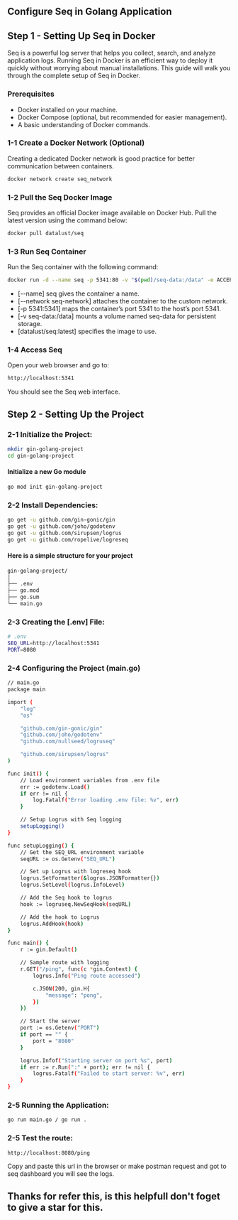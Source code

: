 ## Configure Seq in Golang Application

## Step 1 - Setting Up Seq in Docker

Seq is a powerful log server that helps you collect, search, and analyze application logs. Running Seq in Docker is an efficient way to deploy it quickly without worrying about manual installations. This guide will walk you through the complete setup of Seq in Docker.

### Prerequisites

- Docker installed on your machine.
- Docker Compose (optional, but recommended for easier management).
- A basic understanding of Docker commands.

### 1-1 Create a Docker Network (Optional)

Creating a dedicated Docker network is good practice for better communication between containers.

```bash
docker network create seq_network
```

### 1-2 Pull the Seq Docker Image

Seq provides an official Docker image available on Docker Hub. Pull the latest version using the command below:

```bash
docker pull datalust/seq
```

### 1-3 Run Seq Container

Run the Seq container with the following command:

```bash
docker run -d --name seq -p 5341:80 -v "$(pwd)/seq-data:/data" -e ACCEPT_EULA=Y datalust/seq:latest
```

- [--name] seq gives the container a name.
- [--network seq-network] attaches the container to the custom network.
- [-p 5341:5341] maps the container’s port 5341 to the host’s port 5341.
- [-v seq-data:/data] mounts a volume named seq-data for persistent storage.
- [datalust/seq:latest] specifies the image to use.

### 1-4 Access Seq

Open your web browser and go to:
```bash
http://localhost:5341
```

You should see the Seq web interface.

## Step 2 - Setting Up the Project

### 2-1 Initialize the Project:

```bash
mkdir gin-golang-project
cd gin-golang-project
```
#### Initialize a new Go module

```bash
go mod init gin-golang-project
```

### 2-2 Install Dependencies:

```bash
go get -u github.com/gin-gonic/gin
go get -u github.com/joho/godotenv
go get -u github.com/sirupsen/logrus
go get -u github.com/ropelive/logreseq
```

#### Here is a simple structure for your project

```bash
gin-golang-project/
│
├── .env
├── go.mod
├── go.sum
└── main.go
```

### 2-3 Creating the [.env] File:

```bash
# .env
SEQ_URL=http://localhost:5341
PORT=8080
```

### 2-4 Configuring the Project (main.go)

```bash
// main.go
package main

import (
	"log"
	"os"

	"github.com/gin-gonic/gin"
	"github.com/joho/godotenv"
	"github.com/nullseed/logruseq"

	"github.com/sirupsen/logrus"
)

func init() {
	// Load environment variables from .env file
	err := godotenv.Load()
	if err != nil {
		log.Fatalf("Error loading .env file: %v", err)
	}

	// Setup Logrus with Seq logging
	setupLogging()
}

func setupLogging() {
	// Get the SEQ_URL environment variable
	seqURL := os.Getenv("SEQ_URL")

	// Set up Logrus with logreseq hook
	logrus.SetFormatter(&logrus.JSONFormatter{})
	logrus.SetLevel(logrus.InfoLevel)

	// Add the Seq hook to logrus
	hook := logruseq.NewSeqHook(seqURL)

	// Add the hook to Logrus
	logrus.AddHook(hook)
}

func main() {
	r := gin.Default()

	// Sample route with logging
	r.GET("/ping", func(c *gin.Context) {
		logrus.Info("Ping route accessed")

		c.JSON(200, gin.H{
			"message": "pong",
		})
	})

	// Start the server
	port := os.Getenv("PORT")
	if port == "" {
		port = "8080"
	}

	logrus.Infof("Starting server on port %s", port)
	if err := r.Run(":" + port); err != nil {
		logrus.Fatalf("Failed to start server: %v", err)
	}
}
```

### 2-5 Running the Application:

```bash
go run main.go / go run .
```

### 2-5 Test the route:

```bash
http://localhost:8080/ping
```

Copy and paste this url in the browser or make postman request and got to seq dashboard you will see the logs.

## Thanks for refer this, is this helpfull don't foget to give a star for this.






